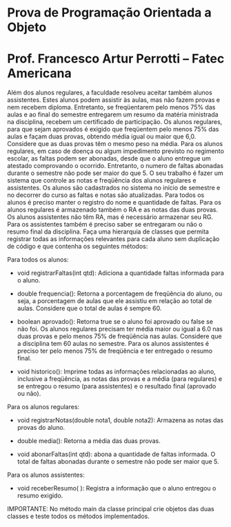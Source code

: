 # Prova de Programação Orientada a Objeto

# Prof. Francesco Artur Perrotti – Fatec Americana

Além dos alunos regulares, a faculdade resolveu aceitar também alunos assistentes. Estes alunos podem assistir às aulas, mas não fazem provas e nem recebem diploma. Entretanto, se freqüentarem pelo menos 75% das aulas e ao final do semestre entregarem um resumo da matéria ministrada na disciplina, recebem um certificado de participação. Os alunos regulares, para que sejam aprovados é exigido que freqüentem pelo menos 75% das aulas e façam duas provas, obtendo média igual ou maior que 6,0. Considere que as duas provas têm o mesmo peso na média. Para os alunos regulares, em caso de doença ou algum impedimento previsto no regimento escolar, as faltas podem ser abonadas, desde que o aluno entregue um atestado comprovando o ocorrido. Entretanto, o numero de faltas abonadas durante o semestre não pode ser maior do que 5. 
O seu trabalho é fazer um sistema que controle as notas e freqüência dos alunos regulares e assistentes. Os alunos são cadastrados no sistema no início de semestre e no decorrer do curso as faltas e notas são atualizadas. Para todos os alunos é preciso manter o registro do nome e quantidade de faltas. Para os alunos regulares é armazenado também o RA e as notas das duas provas. Os alunos assistentes não têm RA, mas é necessário armazenar seu RG. Para os assistentes também é preciso saber se entregaram ou não o resumo final da disciplina.
Faça uma hierarquia de classes que permita registrar todas as informações relevantes para cada aluno sem duplicação de código e que contenha os seguintes métodos:

Para todos os alunos:
- void registrarFaltas(int qtd): Adiciona a quantidade faltas informada para o aluno. 

- double frequencia(): Retorna a porcentagem de freqüência do aluno, ou seja, a porcentagem de aulas que ele assistiu em relação ao total de aulas. Considere que o total de aulas é sempre 60.

- boolean aprovado(): Retorna true se o aluno foi aprovado ou false se não foi. Os alunos regulares precisam ter média maior ou igual a 6.0 nas duas provas e pelo menos 75% de freqüência nas aulas. Considere que a disciplina tem 60 aulas no semestre. Para os alunos assistentes é preciso ter pelo menos 75% de freqüência e ter entregado o resumo final.

- void historico(): Imprime todas as informações relacionadas ao aluno, inclusive a freqüência, as notas das provas e a média (para regulares) e se entregou o resumo (para assistentes) e o resultado final (aprovado ou não).

Para os alunos regulares:
- void registrarNotas(double nota1, double nota2): Armazena as notas das provas do aluno.

- double media(): Retorna a média das duas provas.

- void abonarFaltas(int qtd): abona a quantidade de faltas informada. O total de faltas abonadas durante o semestre não pode ser maior que 5.

Para os alunos assistentes:
- void receberResumo( ):  Registra a informação que o aluno entregou o resumo exigido.

IMPORTANTE: No método main da classe principal crie objetos das duas classes e teste todos os métodos implementados.